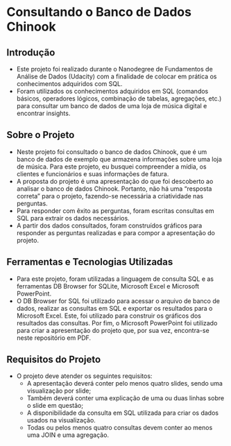 # Consultando o Banco de Dados Chinook

## Introdução

* Este projeto foi realizado durante o Nanodegree de Fundamentos de Análise de Dados (Udacity) com a finalidade de colocar em prática os conhecimentos adquiridos com SQL.
* Foram utilizados os conhecimentos adquiridos em SQL (comandos básicos, operadores lógicos, combinação de tabelas, agregações, etc.) para consultar um banco de dados de uma loja de música digital e encontrar insights.

## Sobre o Projeto

* Neste projeto foi consultado o banco de dados Chinook, que é um banco de dados de exemplo que armazena informações sobre uma loja de música. Para este projeto, eu busquei compreender a mídia, os clientes e funcionários e suas informações de fatura.
* A proposta do projeto é uma apresentação do que foi descoberto ao analisar o banco de dados Chinook. Portanto, não há uma “resposta correta” para o projeto, fazendo-se necessária a criatividade nas perguntas.
* Para responder com êxito as perguntas, foram escritas consultas em SQL para extrair os dados necessários.
* A partir dos dados consultados, foram construídos gráficos para responder as perguntas realizadas e para compor a apresentação do projeto.

## Ferramentas e Tecnologias Utilizadas

* Para este projeto, foram utilizadas a linguagem de consulta SQL e as ferramentas DB Browser for SQLite, Microsoft Excel e Microsoft PowerPoint.
* O DB Browser for SQL foi utilizado para acessar o arquivo de banco de dados, realizar as consultas em SQL e exportar os resultados para o Microsoft Excel. Este, foi utilizado para construir os gráficos dos resultados das consultas. Por fim, o Microsoft PowerPoint foi utilizado para criar a apresentação do projeto que, por sua vez, encontra-se neste repositório em PDF.

## Requisitos do Projeto

* O projeto deve atender os seguintes requisitos:
  * A apresentação deverá conter pelo menos quatro slides, sendo uma visualização por slide;
  * Também deverá conter uma explicação de uma ou duas linhas sobre o slide em questão;
  * A disponibilidade da consulta em SQL utilizada para criar os dados usados na visualização.
  * Todas ou pelos menos quatro consultas devem conter ao menos uma JOIN e uma agregação.
